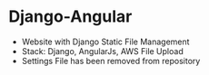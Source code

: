 # Django-Angular
- Website with Django Static File Management
- Stack: Django, AngularJs, AWS File Upload 
- Settings File has been removed from repository
